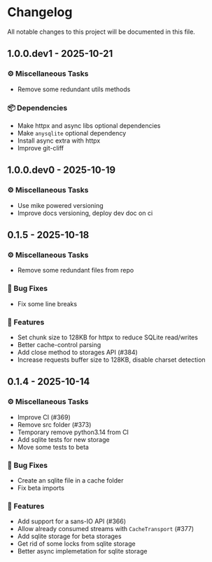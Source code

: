 # Changelog

All notable changes to this project will be documented in this file.

## 1.0.0.dev1 - 2025-10-21
### ⚙️ Miscellaneous Tasks
- Remove some redundant utils methods

### 📦 Dependencies
- Make httpx and async libs optional dependencies
- Make `anysqlite` optional dependency
- Install async extra with httpx
- Improve git-cliff

## 1.0.0.dev0 - 2025-10-19
### ⚙️ Miscellaneous Tasks
- Use mike powered versioning
- Improve docs versioning, deploy dev doc on ci

## 0.1.5 - 2025-10-18
### ⚙️ Miscellaneous Tasks
- Remove some redundant files from repo

### 🐛 Bug Fixes
- Fix some line breaks

### 🚀 Features
- Set chunk size to 128KB for httpx to reduce SQLite read/writes
- Better cache-control parsing
- Add close method to storages API (#384)
- Increase requests buffer size to 128KB, disable charset detection

## 0.1.4 - 2025-10-14
### ⚙️ Miscellaneous Tasks
- Improve CI (#369)
- Remove src folder (#373)
- Temporary remove python3.14 from CI
- Add sqlite tests for new storage
- Move some tests to beta

### 🐛 Bug Fixes
- Create an sqlite file in a cache folder
- Fix beta imports

### 🚀 Features
- Add support for a sans-IO API (#366)
- Allow already consumed streams with `CacheTransport` (#377)
- Add sqlite storage for beta storages
- Get rid of some locks from sqlite storage
- Better async implemetation for sqlite storage

